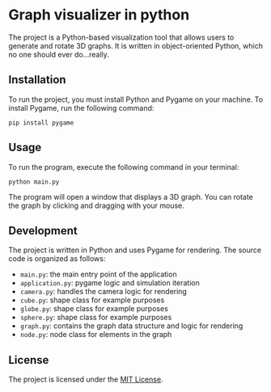 # Graph visualizer in python

The project is a Python-based visualization tool that allows users to generate and rotate 3D graphs. It is written in object-oriented Python, which no one should ever do...really.

## Installation

To run the project, you must install Python and Pygame on your machine. To install Pygame, run the following command:
```shell
pip install pygame
```

## Usage

To run the program, execute the following command in your terminal:
```shell
python main.py
```
The program will open a window that displays a 3D graph. You can rotate the graph by clicking and dragging with your mouse.

## Development

The project is written in Python and uses Pygame for rendering. The source code is organized as follows:

- `main.py`: the main entry point of the application
- `application.py`: pygame logic and simulation iteration
- `camera.py`: handles the camera logic for rendering
- `cube.py`: shape class for example purposes
- `globe.py`: shape class for example purposes
- `sphere.py`: shape class for example purposes
- `graph.py`: contains the graph data structure and logic for rendering
- `node.py`: node class for elements in the graph

## License

The project is licensed under the [MIT License](license.md).

